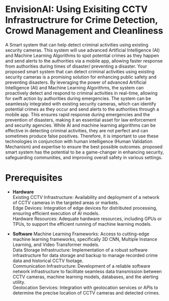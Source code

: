 # EnvisionAI: Using Exisiting CCTV Infrastructrure for Crime Detection, Crowd Management and Cleanliness

A Smart system that can help detect criminal activities using existing security cameras. This system will use advanced Artificial Intelligence (AI) and Machine Learning Algorithms to spot potential crimes as they happen and send alerts to the authorities via a mobile app, allowing faster response from authorities during times of disaster/ preventing a disaster.
Your proposed smart system that can detect criminal activities using existing security cameras is a promising solution for enhancing public safety and preventing disasters. By leveraging the power of advanced Artificial Intelligence (AI) and Machine Learning Algorithms, the system can proactively detect and respond to criminal activities in real-time, allowing for swift action by authorities during emergencies.
The system can be seamlessly integrated with existing security cameras, which can identify potential crimes as they occur and send alerts to the authorities through a mobile app. This ensures rapid response during emergencies and the prevention of disasters, making it an essential asset for law enforcement and security agencies.
While AI and machine learning algorithms can be effective in detecting criminal activities, they are not perfect and can sometimes produce false positives. Therefore, it is important to use these technologies in conjunction with human intelligence (Human Validation Mechanism) and expertise to ensure the best possible outcomes. proposed smart system has the potential to be a game-changer in enhancing security, safeguarding communities, and improving overall safety in various settings.

# Prerequisites
* **Hardware**   
Existing CCTV Infrastructure: Availability and deployment of a network of CCTV cameras in the targeted areas or markets.   
Edge Devices: Integration of edge devices for distributed processing, ensuring efficient execution of AI models.  
Hardware Resources: Adequate hardware resources, including GPUs or TPUs, to support the efficient running of machine learning models.

* **Software**
Machine Learning Frameworks: Access to cutting-edge machine learning frameworks, specifically 3D CNN, Multiple Instance Learning, and Video Transformer models.  
Data Storage Infrastructure: Implementation of a robust software infrastructure for data storage and backup to manage recorded crime data and historical CCTV footage.  
Communication Infrastructure: Development of a reliable software network infrastructure to facilitate seamless data transmission between CCTV cameras, machine learning models, databases, and the alerting utility.  
Geolocation Services: Integration with geolocation services or APIs to determine the precise location of CCTV cameras and detected crimes.

